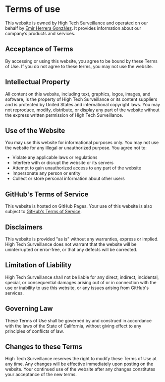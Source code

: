 <style>
    .document-wrapper ul{
        list-style: disc;
        padding-left:3em;
    }
</style>

# Terms of use

This website is owned by High Tech Surveillance and operated on our behalf by <a href="https://www.linkedin.com/in/emir-herrera-235b2424/">Emir Herrera González</a>. It provides information about our company’s products and services.

## Acceptance of Terms

By accessing or using this website, you agree to be bound by these Terms of Use. If you do not agree to these terms, you may not use the website.

## Intellectual Property

All content on this website, including text, graphics, logos, images, and software, is the property of High Tech Surveillance or its content suppliers and is protected by United States and international copyright laws. You may not reproduce, modify, distribute, or display any part of the website without the express written permission of High Tech Surveillance.

## Use of the Website

You may use this website for informational purposes only. You may not use the website for any illegal or unauthorized purpose. You agree not to:

- Violate any applicable laws or regulations
- Interfere with or disrupt the website or its servers
- Attempt to gain unauthorized access to any part of the website
- Impersonate any person or entity
- Collect or store personal information about other users

## GitHub's Terms of Service

This website is hosted on GitHub Pages. Your use of this website is also subject to <a href="https://docs.github.com/en/site-policy/github-terms/github-terms-of-service">GitHub's Terms of Service</a>.

## Disclaimers

This website is provided "as is" without any warranties, express or implied. High Tech Surveillance does not warrant that the website will be uninterrupted or error-free, or that any defects will be corrected.

## Limitation of Liability  

High Tech Surveillance shall not be liable for any direct, indirect, incidental, special, or consequential damages arising out of or in connection with the use or inability to use this website, or any issues arising from GitHub's services.

## Governing Law

These Terms of Use shall be governed by and construed in accordance with the laws of the State of California, without giving effect to any principles of conflicts of law.

## Changes to these Terms  

High Tech Surveillance reserves the right to modify these Terms of Use at any time. Any changes will be effective immediately upon posting on the website. Your continued use of the website after any changes constitutes your acceptance of the new terms.

